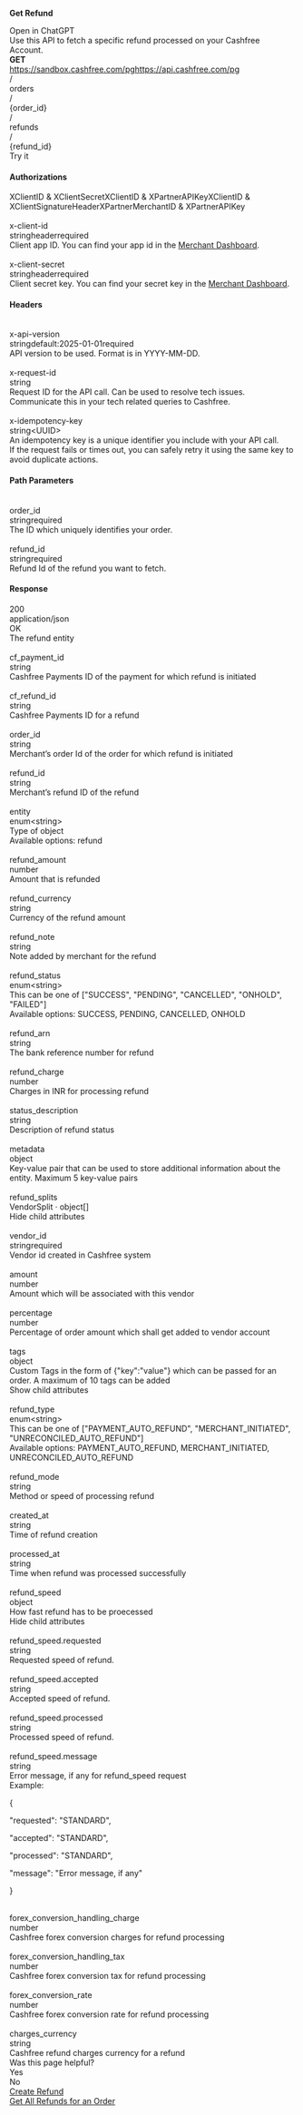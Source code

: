 **Get Refund**

Open in ChatGPT  
Use this API to fetch a specific refund processed on your Cashfree Account.  
**GET**  
https://sandbox.cashfree.com/pghttps://api.cashfree.com/pg  
/  
orders  
/  
{order\_id}  
/  
refunds  
/  
{refund\_id}  
Try it

#### **Authorizations**

XClientID & XClientSecretXClientID & XPartnerAPIKeyXClientID & XClientSignatureHeaderXPartnerMerchantID & XPartnerAPIKey  
[​](https://www.cashfree.com/docs/api-reference/payments/latest/refunds/get#authorization-x-client-id)  
x-client-id  
stringheaderrequired  
Client app ID. You can find your app id in the [Merchant Dashboard](https://merchant.cashfree.com/merchants/pg/developers/api-keys?env=prod).  
[​](https://www.cashfree.com/docs/api-reference/payments/latest/refunds/get#authorization-x-client-secret)  
x-client-secret  
stringheaderrequired  
Client secret key. You can find your secret key in the [Merchant Dashboard](https://merchant.cashfree.com/merchants/pg/developers/api-keys?env=prod).

#### **Headers**

[​](https://www.cashfree.com/docs/api-reference/payments/latest/refunds/get#parameter-x-api-version)  
x-api-version  
stringdefault:2025-01-01required  
API version to be used. Format is in YYYY-MM-DD.  
[​](https://www.cashfree.com/docs/api-reference/payments/latest/refunds/get#parameter-x-request-id)  
x-request-id  
string  
Request ID for the API call. Can be used to resolve tech issues. Communicate this in your tech related queries to Cashfree.  
[​](https://www.cashfree.com/docs/api-reference/payments/latest/refunds/get#parameter-x-idempotency-key)  
x-idempotency-key  
string\<UUID\>  
An idempotency key is a unique identifier you include with your API call.  
If the request fails or times out, you can safely retry it using the same key to avoid duplicate actions.

#### **Path Parameters**

[​](https://www.cashfree.com/docs/api-reference/payments/latest/refunds/get#parameter-order-id)  
order\_id  
stringrequired  
The ID which uniquely identifies your order.  
[​](https://www.cashfree.com/docs/api-reference/payments/latest/refunds/get#parameter-refund-id)  
refund\_id  
stringrequired  
Refund Id of the refund you want to fetch.

#### **Response**

200  
application/json  
OK  
The refund entity  
[​](https://www.cashfree.com/docs/api-reference/payments/latest/refunds/get#response-cf-payment-id)  
cf\_payment\_id  
string  
Cashfree Payments ID of the payment for which refund is initiated  
[​](https://www.cashfree.com/docs/api-reference/payments/latest/refunds/get#response-cf-refund-id)  
cf\_refund\_id  
string  
Cashfree Payments ID for a refund  
[​](https://www.cashfree.com/docs/api-reference/payments/latest/refunds/get#response-order-id)  
order\_id  
string  
Merchant’s order Id of the order for which refund is initiated  
[​](https://www.cashfree.com/docs/api-reference/payments/latest/refunds/get#response-refund-id)  
refund\_id  
string  
Merchant’s refund ID of the refund  
[​](https://www.cashfree.com/docs/api-reference/payments/latest/refunds/get#response-entity)  
entity  
enum\<string\>  
Type of object  
Available options: refund  
[​](https://www.cashfree.com/docs/api-reference/payments/latest/refunds/get#response-refund-amount)  
refund\_amount  
number  
Amount that is refunded  
[​](https://www.cashfree.com/docs/api-reference/payments/latest/refunds/get#response-refund-currency)  
refund\_currency  
string  
Currency of the refund amount  
[​](https://www.cashfree.com/docs/api-reference/payments/latest/refunds/get#response-refund-note)  
refund\_note  
string  
Note added by merchant for the refund  
[​](https://www.cashfree.com/docs/api-reference/payments/latest/refunds/get#response-refund-status)  
refund\_status  
enum\<string\>  
This can be one of \["SUCCESS", "PENDING", "CANCELLED", "ONHOLD", "FAILED"\]  
Available options: SUCCESS, PENDING, CANCELLED, ONHOLD  
[​](https://www.cashfree.com/docs/api-reference/payments/latest/refunds/get#response-refund-arn)  
refund\_arn  
string  
The bank reference number for refund  
[​](https://www.cashfree.com/docs/api-reference/payments/latest/refunds/get#response-refund-charge)  
refund\_charge  
number  
Charges in INR for processing refund  
[​](https://www.cashfree.com/docs/api-reference/payments/latest/refunds/get#response-status-description)  
status\_description  
string  
Description of refund status  
[​](https://www.cashfree.com/docs/api-reference/payments/latest/refunds/get#response-metadata)  
metadata  
object  
Key-value pair that can be used to store additional information about the entity. Maximum 5 key-value pairs  
[​](https://www.cashfree.com/docs/api-reference/payments/latest/refunds/get#response-refund-splits)  
refund\_splits  
VendorSplit · object\[\]  
Hide child attributes  
[​](https://www.cashfree.com/docs/api-reference/payments/latest/refunds/get#response-refund-splits-vendor-id)  
vendor\_id  
stringrequired  
Vendor id created in Cashfree system  
[​](https://www.cashfree.com/docs/api-reference/payments/latest/refunds/get#response-refund-splits-amount)  
amount  
number  
Amount which will be associated with this vendor  
[​](https://www.cashfree.com/docs/api-reference/payments/latest/refunds/get#response-refund-splits-percentage)  
percentage  
number  
Percentage of order amount which shall get added to vendor account  
[​](https://www.cashfree.com/docs/api-reference/payments/latest/refunds/get#response-refund-splits-tags)  
tags  
object  
Custom Tags in the form of {"key":"value"} which can be passed for an order. A maximum of 10 tags can be added  
Show child attributes  
[​](https://www.cashfree.com/docs/api-reference/payments/latest/refunds/get#response-refund-type)  
refund\_type  
enum\<string\>  
This can be one of \["PAYMENT\_AUTO\_REFUND", "MERCHANT\_INITIATED", "UNRECONCILED\_AUTO\_REFUND"\]  
Available options: PAYMENT\_AUTO\_REFUND, MERCHANT\_INITIATED, UNRECONCILED\_AUTO\_REFUND  
[​](https://www.cashfree.com/docs/api-reference/payments/latest/refunds/get#response-refund-mode)  
refund\_mode  
string  
Method or speed of processing refund  
[​](https://www.cashfree.com/docs/api-reference/payments/latest/refunds/get#response-created-at)  
created\_at  
string  
Time of refund creation  
[​](https://www.cashfree.com/docs/api-reference/payments/latest/refunds/get#response-processed-at)  
processed\_at  
string  
Time when refund was processed successfully  
[​](https://www.cashfree.com/docs/api-reference/payments/latest/refunds/get#response-refund-speed)  
refund\_speed  
object  
How fast refund has to be proecessed  
Hide child attributes  
[​](https://www.cashfree.com/docs/api-reference/payments/latest/refunds/get#response-refund-speed-requested)  
refund\_speed.requested  
string  
Requested speed of refund.  
[​](https://www.cashfree.com/docs/api-reference/payments/latest/refunds/get#response-refund-speed-accepted)  
refund\_speed.accepted  
string  
Accepted speed of refund.  
[​](https://www.cashfree.com/docs/api-reference/payments/latest/refunds/get#response-refund-speed-processed)  
refund\_speed.processed  
string  
Processed speed of refund.  
[​](https://www.cashfree.com/docs/api-reference/payments/latest/refunds/get#response-refund-speed-message)  
refund\_speed.message  
string  
Error message, if any for refund\_speed request  
Example:

{

 "requested": "STANDARD",

 "accepted": "STANDARD",

 "processed": "STANDARD",

 "message": "Error message, if any"

}

[​](https://www.cashfree.com/docs/api-reference/payments/latest/refunds/get#response-forex-conversion-handling-charge)  
forex\_conversion\_handling\_charge  
number  
Cashfree forex conversion charges for refund processing  
[​](https://www.cashfree.com/docs/api-reference/payments/latest/refunds/get#response-forex-conversion-handling-tax)  
forex\_conversion\_handling\_tax  
number  
Cashfree forex conversion tax for refund processing  
[​](https://www.cashfree.com/docs/api-reference/payments/latest/refunds/get#response-forex-conversion-rate)  
forex\_conversion\_rate  
number  
Cashfree forex conversion rate for refund processing  
[​](https://www.cashfree.com/docs/api-reference/payments/latest/refunds/get#response-charges-currency)  
charges\_currency  
string  
Cashfree refund charges currency for a refund  
Was this page helpful?  
Yes  
No  
[Create Refund](https://www.cashfree.com/docs/api-reference/payments/latest/refunds/create)  
[Get All Refunds for an Order](https://www.cashfree.com/docs/api-reference/payments/latest/refunds/get-refunds-for-order)  

